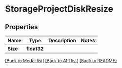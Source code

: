 # StorageProjectDiskResize

## Properties

Name | Type | Description | Notes
------------ | ------------- | ------------- | -------------
**Size** | **float32** |  | 

[[Back to Model list]](../README.md#documentation-for-models) [[Back to API list]](../README.md#documentation-for-api-endpoints) [[Back to README]](../README.md)



